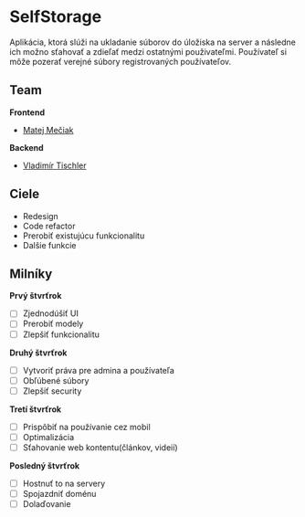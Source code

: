 # SelfStorage
Aplikácia, ktorá slúži na ukladanie súborov do úložiska na server a následne ich možno sťahovať a zdieľať medzi ostatnými použivateľmi. Používateľ si môže pozerať verejné súbory registrovaných používateľov. 

## Team

**Frontend**
- [Matej Mečiak](https://github.com/MatejMeciak "Matej Mečiak")

**Backend**
- [Vladimír Tischler](https://github.com/vladimirtischler "Vladimír Tischler")

## Ciele
- Redesign
- Code refactor
- Prerobiť existujúcu funkcionalitu
- Dalšie funkcie 

## Milníky
**Prvý štvrťrok**
- [ ] Zjednodúšiť UI
- [ ] Prerobiť modely
- [ ] Zlepšiť funkcionalitu

**Druhý štvrťrok**
- [ ] Vytvoriť práva pre admina a používateľa
- [ ] Obľúbené súbory
- [ ] Zlepšiť security

**Tretí štvrťrok**
- [ ] Prispôbiť na používanie cez mobil
- [ ] Optimalizácia
- [ ] Sťahovanie web kontentu(článkov, videií)

**Posledný štvrťrok**
- [ ] Hostnuť to na servery
- [ ] Spojazdniť doménu
- [ ] Dolaďovanie
